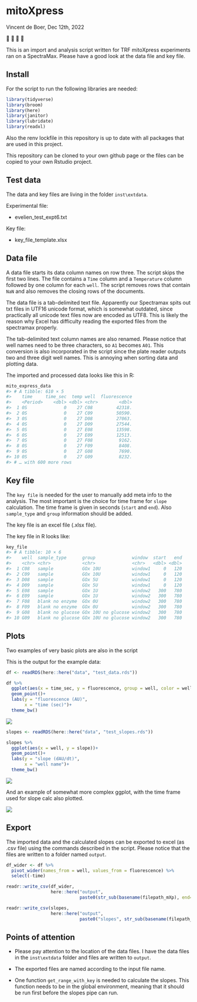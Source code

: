 
<!-- README.md is generated from README.Rmd. Please edit that file -->

# mitoXpress

<!-- badges: start -->
<!-- badges: end -->

Vincent de Boer, Dec 12th, 2022

🎅 🔬 🤖 🥼

This is an import and analysis script written for TRF mitoXpress
experiments ran on a SpectraMax. Please have a good look at the data
file and key file.

## Install

For the script to run the following libraries are needed:

``` r
library(tidyverse)
library(broom)
library(here)
library(janitor)
library(lubridate)
library(readxl)
```

Also the renv lockfile in this repository is up to date with all
packages that are used in this project.

This repository can be cloned to your own github page or the files can
be copied to your own Rstudio project.

## Test data

The data and key files are living in the folder `inst\extdata`.

Experimental file:

- evelien_test_expt6.txt

Key file:

- key_file_template.xlsx

## Data file

A data file starts its data column names on row three. The script skips
the first two lines. The file contains a `Time` column and a
`Temperature` column followed by one column for each `well`. The script
removes rows that contain `NaN` and also removes the closing rows of the
documents.

The data file is a tab-delimited text file. Apparently our Spectramax
spits out txt files in UTF16 unicode format, which is somewhat outdated,
since practically all unicode text files now are encoded as UTF8. This
is likely the reason why Excel has difficulty reading the exported files
from the spectramax properly.

The tab-delimited text column names are also renamed. Please notice that
well names need to be three characters, so `A1` becomes `A01`. This
conversion is also incorporated in the script since the plate reader
outputs two and three digit well names. This is annoying when sorting
data and plotting data.

The imported and processed data looks like this in R:

``` r
mito_express_data
#> # A tibble: 610 × 5
#>    time     time_sec  temp well  fluorescence
#>    <Period>    <dbl> <dbl> <chr>        <dbl>
#>  1 0S              0    27 C08         42318.
#>  2 0S              0    27 C09         50590.
#>  3 0S              0    27 D08         27063.
#>  4 0S              0    27 D09         27544.
#>  5 0S              0    27 E08         13598.
#>  6 0S              0    27 E09         12513.
#>  7 0S              0    27 F08          9162.
#>  8 0S              0    27 F09          8408.
#>  9 0S              0    27 G08          7690.
#> 10 0S              0    27 G09          8232.
#> # … with 600 more rows
```

## Key file

The `key file` is needed for the user to manually add meta info to the
analysis. The most important is the choice for time frame for `slope`
calculation. The time frame is given in seconds (`start` and `end`).
Also `sample_type` and `group` information should be added.

The key file is an excel file (.xlsx file).

The key file in R looks like:

``` r
key_file
#> # A tibble: 10 × 6
#>    well  sample_type      group              window  start   end
#>    <chr> <chr>            <chr>              <chr>   <dbl> <dbl>
#>  1 C08   sample           GOx 10U            window1     0   120
#>  2 C09   sample           GOx 10U            window1     0   120
#>  3 D08   sample           GOx 5U             window1     0   120
#>  4 D09   sample           GOx 5U             window1     0   120
#>  5 E08   sample           GOx 1U             window2   300   780
#>  6 E09   sample           GOx 1U             window2   300   780
#>  7 F08   blank no enzyme  GOx 0U             window2   300   780
#>  8 F09   blank no enzyme  GOx 0U             window2   300   780
#>  9 G08   blank no glucose GOx 10U no glucose window2   300   780
#> 10 G09   blank no glucose GOx 10U no glucose window2   300   780
```

## Plots

Two examples of very basic plots are also in the script

This is the output for the example data:

``` r
df <- readRDS(here::here("data", "test_data.rds"))

df %>%
  ggplot(aes(x = time_sec, y = fluorescence, group = well, color = well))+
  geom_point()+
  labs(y = "fluorescence (AU)",
       x = "time (sec)")+
  theme_bw()
```

![](README_files/figure-gfm/unnamed-chunk-5-1.png)<!-- -->

``` r
slopes <- readRDS(here::here("data", "test_slopes.rds"))

slopes %>%
  ggplot(aes(x = well, y = slope))+
  geom_point()+
  labs(y = "slope (dAU/dt)",
       x = "well name")+
  theme_bw()
```

![](README_files/figure-gfm/unnamed-chunk-6-1.png)<!-- -->

And an example of somewhat more complex ggplot, with the time frame used
for slope calc also plotted.

![](README_files/figure-gfm/unnamed-chunk-7-1.png)<!-- -->

## Export

The imported data and the calculated slopes can be exported to excel (as
.csv file) using the commands described in the script. Please notice
that the files are written to a folder named `output`.

``` r
df_wider <- df %>%
  pivot_wider(names_from = well, values_from = fluorescence) %>%
  select(-time)

readr::write_csv(df_wider,
                 here::here("output",
                            paste0(str_sub(basename(filepath_mXp), end=-5), ".csv")))

readr::write_csv(slopes,
                 here::here("output",
                            paste0("slopes", str_sub(basename(filepath_mXp), end=-5), ".csv")))
```

## Points of attention

- Please pay attention to the location of the data files. I have the
  data files in the `inst\extdata` folder and files are written to
  `output`.

- The exported files are named according to the input file name.

- One function `get_range_with_key` is needed to calculate the slopes.
  This function needs to be in the global environment, meaning that it
  should be run first before the slopes pipe can run.
